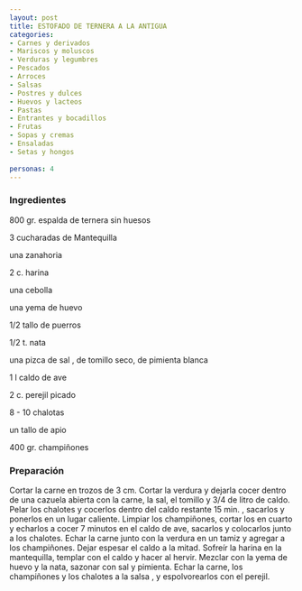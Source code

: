 ```yaml
---
layout: post
title: ESTOFADO DE TERNERA A LA ANTIGUA
categories:
- Carnes y derivados
- Mariscos y moluscos
- Verduras y legumbres
- Pescados
- Arroces
- Salsas
- Postres y dulces
- Huevos y lacteos
- Pastas
- Entrantes y bocadillos
- Frutas
- Sopas y cremas
- Ensaladas
- Setas y hongos
 
personas: 4 
---
```

<h3>Ingredientes</h3>
800 gr. espalda de ternera sin huesos

3 cucharadas de Mantequilla

una zanahoria

2 c. harina

una cebolla

una yema de huevo

1/2 tallo de puerros

1/2 t. nata

una pizca de sal , de tomillo seco, de pimienta blanca

1 l caldo de ave

2 c. perejil picado

8 - 10 chalotas

un tallo de apio

400 gr. champiñones

<h3>Preparación</h3>
Cortar la carne en trozos de 3 cm. Cortar la verdura y dejarla cocer dentro de una cazuela abierta con la carne, la sal, el tomillo y 3/4 de litro de caldo. Pelar los chalotes y cocerlos dentro del caldo restante 15 min. , sacarlos y ponerlos en un lugar caliente. Limpiar los champiñones, cortar los en cuarto y echarlos a cocer 7 minutos en el caldo de ave, sacarlos y colocarlos junto a los chalotes. Echar la carne junto con la verdura en un tamiz y agregar a los champiñones. Dejar espesar el caldo a la mitad. Sofreír la harina en la mantequilla, templar con el caldo y hacer al hervir. Mezclar con la yema de huevo y la nata, sazonar con sal y pimienta. Echar la carne, los champiñones y los chalotes a la salsa , y espolvorearlos con el perejil.

